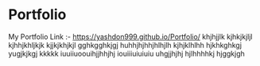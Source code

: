 # Portfolio
My Portfolio Link :-
https://yashdon999.github.io/Portfolio/
khjhjjlk
kjhkjkjljl
kjhhjkhljkjk
kjjkjkhjkjl
gghkgghkjgj
huhhjhjhhjhlhjlh
kjhjklhlhh
hjkhkghkgj
yugjkjkgj
kkkkk
iuuiiuoouihjjhhjhj
iouiiiuiuiuiu
uhgjjhjhj
hjlhhhhkj
hjggkjgh
